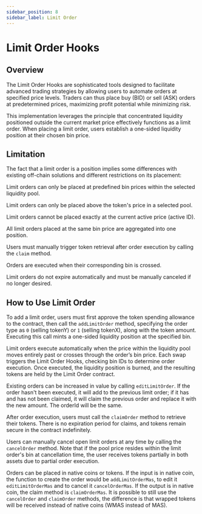 ```yaml
---
sidebar_position: 8
sidebar_label: Limit Order
---
```

# Limit Order Hooks

## Overview

The Limit Order Hooks are sophisticated tools designed to facilitate advanced trading strategies by allowing users to automate orders at specified price levels. Traders can thus place buy (BID) or sell (ASK) orders at predetermined prices, maximizing profit potential while minimizing risk.

This implementation leverages the principle that concentrated liquidity positioned outside the current market price effectively functions as a limit order. When placing a limit order, users establish a one-sided liquidity position at their chosen bin price.

## Limitation

The fact that a limit order is a position implies some differences with existing off-chain solutions and different restrictions on its placement: 

Limit orders can only be placed at predefined bin prices within the selected liquidity pool.

Limit orders can only be placed above the token's price in a selected pool.

Limit orders cannot be placed exactly at the current active price (active ID).

All limit orders placed at the same bin price are aggregated into one position.

Users must manually trigger token retrieval after order execution by calling the `claim` method.

Orders are executed when their corresponding bin is crossed.

Limit orders do not expire automatically and must be manually canceled if no longer desired.

## How to Use Limit Order 

To add a limit order, users must first approve the token spending allowance to the contract, then call the `addLimitOrder` method, specifying the order type as `0` (selling tokenY) or `1` (selling tokenX), along with the token amount. Executing this call mints a one-sided liquidity position at the specified bin.

Limit orders execute automatically when the price within the liquidity pool moves entirely past or crosses through the order’s bin price. Each swap triggers the Limit Order Hooks, checking bin IDs to determine order execution. Once executed, the liquidity position is burned, and the resulting tokens are held by the Limit Order contract.

Existing orders can be increased in value by calling `editLimitOrder`. If the order hasn't been executed, it will add to the previous limit order; if it has and has not been claimed, it will claim the previous order and replace it with the new amount. The orderId will be the same.

After order execution, users must call the `claimOrder` method to retrieve their tokens. There is no expiration period for claims, and tokens remain secure in the contract indefinitely.

Users can manually cancel open limit orders at any time by calling the `cancelOrder` method. Note that if the pool price resides within the limit order's bin at cancellation time, the user receives tokens partially in both assets due to partial order execution.

Orders can be placed in native coins or tokens. If the input is in native coin, the function to create the order would be `addLimitOrderMas`, to edit it `editLimitOrderMas` and to cancel it `cancelOrderMas`. If the output is in native coin, the claim method is `claimOrderMas`. It is possible to still use the `cancelOrder` and `claimOrder` methods, the difference is that wrapped tokens will be received instead of native coins (WMAS instead of MAS).